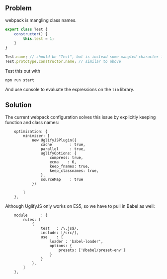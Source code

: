 ## Problem

webpack is mangling class names.

```javascript
export class Test {
    constructor() {
        this.test = 1;
    }
}

Test.name; // should be "Test", but is instead some mangled character like "n"
Test.prototype.constructor.name; // similar to above
```

Test this out with
```
npm run start
```

And use console to evaluate the expressions on the `lib` library.

## Solution

The current webpack configuration solves this issue by explicitly keeping function and class names:

```
    optimization: {
        minimizer: [
            new UglifyJSPlugin({
                cache        : true,
                parallel     : true,
                uglifyOptions: {
                    compress: true,
                    ecma    : 6,
                    keep_fnames: true,
                    keep_classnames: true,
                },
                sourceMap    : true
            })

        ]
    },
```

Although UglifyJS only works on ES5, so we have to pull in Babel as well:

```
    module      : {
        rules: [
            {
                test   : /\.js$/,
                include: [/src/],
                use    : {
                    loader : 'babel-loader',
                    options: {
                        presets: ['@babel/preset-env']
                    }
                }
            },
        ]
    },
```